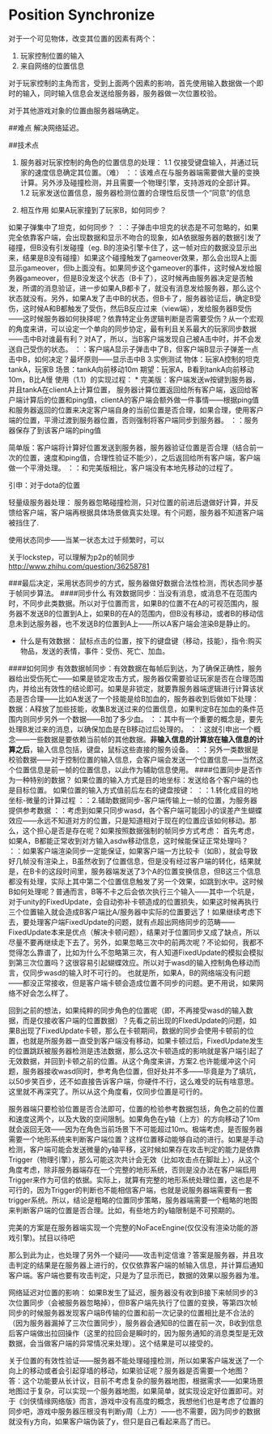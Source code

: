 # Position Synchronize
对于一个可见物体，改变其位置的因素有两个：
1. 玩家控制位置的输入
2. 来自网络的位置信息

对于玩家控制的主角而言，受到上面两个因素的影响，首先使用输入数据做一个即时的输入，同时输入信息会发送给服务器，服务器做一次位置校验。

对于其他游戏对象的位置由服务器端确定。

##难点
解决网络延迟。

##技术点
1. 服务器对玩家控制的角色的位置信息的处理：
1.1 仅接受键盘输入，并通过玩家的速度信息确定其位置。（难）
：：该难点在与服务器端需要做大量的变换计算。另外涉及碰撞检测，并且需要一个物理引擎，支持游戏的全部计算。
1.2 玩家发送位置信息，服务器检测位置的合理性后反馈一个“同意”的信息


2. 相互作用
如果A玩家撞到了玩家B，如何同步？

如果子弹集中了坦克，如何同步？
：：子弹击中坦克的状态是不可忽略的，如果完全依靠客户端，会出现数据和显示不吻合的现象，如A依据服务器的数据引发了碰撞，但B没有引发碰撞（eg. B的渲染引擎卡住了，这一帧对应的数据没显示出来，结果是B没有碰撞）如果这个碰撞触发了gameover效果，那么会出现A上面显示gameover，但b上面没有。如果同步这个gameover的事件，这时候A发给服务器gameover，但是B没发这个状态（B卡了），这时候再由服务器决定是否触发，所谓的消息验证，进一步如果A,B都卡了，就没有消息发给服务器，那么这个状态就没有。另外，如果A发了击中B的状态，但B卡了，服务器验证后，确定B受伤，这时候A和B都触发了受伤，然后B反应过来（view端），发给服务器B受伤——这时候服务器如何抉择呢？依靠特定业务逻辑判断是否需要受伤？从一个宏观的角度来讲，可以设定一个单向的同步协定，最有利且关系最大的玩家同步数据——击中B对谁最有利？对A了，所以，当B客户端发现自己被A击中时，并不会发送自己受伤的状态。
：：客户端A显示子弹击中了B，但客户端B显示子弹差一点击中B，如何决定？最坏原则——显示击中B
3.实例测试
物体：玩家A控制的坦克tankA，玩家B
场景：tankA向前移动10m
期望：玩家A，B看到tankA向前移动10m，B比A慢
使用（1.1）的实现过程：
*
完美版：客户端发送w按键到服务器，并且tankA在clientA上计算位置，
服务器计算位置返回给所有客户端，返回给客户端计算后的位置和ping值，clientA的客户端会额外做一件事情——根据ping值和服务器返回的位置来决定客户端自身的当前位置是否合理，如果合理，使用客户端的位置，平滑过渡到服务器位置，否则强制将客户端同步到服务器。
：：服务器保存了到该客户端的ping值

简单版：客户端将计算好位置发送到服务器，服务器验证位置是否合理（结合前一次的位置，速度和ping值，合理性验证不能少），之后返回给所有客户端，客户端做一个平滑处理。
：：和完美版相比，客户端没有本地先移动的过程了。

引申：对于dota的位置

轻量级服务器处理：
服务器忽略碰撞检测，只对位置的前进后退做好计算，并反馈给客户端，客户端再根据具体场景做真实处理。有个问题，服务器不知道客户端被挡住了.

使用状态同步——当某一状态太过于频繁时，可以

关于lockstep，可以理解为p2p的帧同步
http://www.zhihu.com/question/36258781

###最后决定，采用状态同步的方式，服务器做好数据合法性检测，而状态同步基于帧同步算法。
####同步什么
有效数据同步：当没有消息，或消息不在范围内时，不同步此类数据。所以对于位置而言，如果B的位置不在A的可视范围内，服务器不发送B的位置到A上，如果B的在A的范围内，但B没有移动，或者B的移动信息未到达服务器，也不发送B的位置到A上——所以A客户端会渲染B是静止的。
- 什么是有效数据：
鼠标点击的位置，按下的键盘键（移动，技能），指令:购买物品，发送的表情，事件：受伤、死亡、加血。

####如何同步
有效数据帧同步：有效数据在每帧后到达，为了确保正确性，服务器给出受伤死亡——如果是锁定攻击方式，服务器仅需要验证玩家是否在合理范围内，并给出有效性的结论即可。如果是非锁定，就要靠服务器端逻辑进行计算该状态是否合理——比如A发送了一个技能是给B加血的，服务器收到后做如下处理：
数据：A释放了加些技能，收集B发送过来的位置信息，如果判定B在加血的条件范围内则同步另外一个数据——B加了多少血。
：：其中有一个重要的概念是，要先处理B发过来的消息，以确保加血是在B移动过后处理的。
：：这就引申出一个概念——一些数据是要依赖当前帧的其他数据。**非输入信息的计算放在输入信息的计算之后**，输入信息包括，键盘，鼠标这些直接的服务设备。
：：另外一类数据是校验数据——对于控制位置的输入信息，会客户端会发送一个位置信息——当然这个位置信息是前一帧的位置信息，以此作为辅助信息使用。
####位置同步是否作为一种特别的数据？
如果位置的输入方式是目的地坐标：发送给各个客户端的也是目标位置。
如果位置的输入方式值前后左右的键盘按键：
：：1.转化成目的地坐标-微量的计算过程
：：2.辅助数据同步-客户端传输上一帧的位置，为服务器提供参考数据
：：考虑到如果只同步wasd，各个客户端可能因小的误差产生蝴蝶效应——永远不知道对方的位置，只是知道相对于现在的位置应该如何移动。那么，这个担心是否是存在呢？如果按照数据强制的帧同步方式考虑：
首先考虑，如果A，B都能正常收到对方输入asdw移动信息，这时候能保证正常处理吗？
：：如果客户端渲染同步一定能保证，如果客户端一方比较卡（如B），就会导致好几帧没有渲染上，B虽然收到了位置信息，但是没有经过客户端的转化，结果就是，在B卡的这段时间里，服务器端发送了3个A的位置变换信息，但B这三个信息都没有处理，实际上其中第二个位置信息触发了另一个效果，如跳到水中。这时候B如何处理呢？普通而言，B等不卡之后会依次执行三个输入——其中一个坑是，对于unity的FixedUpdate，会自动弥补卡顿造成的位置损失，如果这时候再执行三个位置输入就会造成B客户端比A/服务器中实际的位置要远了！如果继续考虑下去，要处理客户端FixedUpdate的问题，就有点超出网络同步的范畴——FixedUpdate本来是优点（解决卡顿问题），结果对于位置同步又成了缺点，所以尽量不要再继续走下去了。另外，如果忽略三次中的前两次呢？不论如何，我都不觉得怎么靠谱了，比如为什么不忽略第三次，有人知道FixedUpdate的模拟会模拟到第三次位置吗？这很容易引起蝴蝶效应。所以对于wasd的输入控制角色移动而言，仅同步wasd的输入时不可行的。
也就是所，如果A，B的网络端没有问题——都没正常接收，但是客户端卡顿会造成位置不同步的问题。更不用说，如果网络不好会怎么样了。

回到之前的想法，如果纯粹的同步角色的位置呢（即，不再接受wasd的输入数据，而是仅接收客户端的位置数据）？先看之前出现的FIxedUpdate的问题，如果B出现了FixedUpdate卡顿，那么在卡顿期间，数据的同步会使用卡顿前的位置，也就是所服务器一直受到客户端没有移动，如果卡顿过后，FixedUpdate发生的位置跳跃被服务器检测是违法数据，那么这次卡顿造成的影响就是客户端引起了无效数据，并回到卡顿之前的位置。从这个角度来讲，方案2.也许能缓冲这个问题，服务器接收wasd同时，参考角色位置，但好处并不多——毕竟是为了填坑，以50步笑百步，还不如直接告诉客户端，你硬件不行，这么难受的玩有啥意思。这里就不再深究了。所以从这个角度看，仅同步位置是可行的。

服务器端只要检验位置是否合法即可，位置的检验参考数据包括，角色之前的位置和速度这两个，以及大致的空间限制。如果角色在y轴（上方）的方向移动了10m就会返回无效——因为在角色当前场景下不可能超过10m。极端考虑，是否服务器需要一个地形系统来判断客户端位置？这样位置移动能够自动的进行。如果是手动检测，客户端可能会发送微量的y轴平移，这时候如果存在攻击判定的能力是依靠Trigger（物理引擎），那么可能这次共计会无效（比如攻击点在脚趾上），从这个角度考虑，除非服务器端存在一个完整的地形系统，否则是没办法在客户端启用Trigger来作为可信的依据。实际上，就算有完整的地形系统处理位置，这也是不可行的，因为Trigger的判断也不能相信客户端，也就是说服务器端需要有一套trigger系统。所以，结论是粗略的位置同步策略，服务器端需要一个粗略的地图来判断客户端的位置是否合理。比如，有些地方的y轴限制是不可预期的。

完美的方案是在服务器端实现一个完整的NoFaceEngine(仅仅没有渲染功能的游戏引擎)。拭目以待吧

那么到此为止，也处理了另外一个疑问——攻击判定信谁？答案是服务器，并且攻击判定的结果是在服务器上进行的，仅仅依靠客户端的帧输入信息，并计算后通知客户端。客户端也要有攻击判定，只是为了显示而已，数据的效果以服务器为准。

网络延迟对位置的影响：
如果B发生了延迟，服务器没有收到B接下来帧同步的3次位置同步（会被服务器忽略掉），但B客户端先执行了位置的变换，等第四次帧同步的时候服务器发现客户端B传输的位置和前一次记录的位置相比是不合法的（因为服务器漏掉了三次位置同步），服务器会通知B的位置在前一次，B收到信息后客户端做出拉回操作（这里的拉回会是瞬时的，因为服务通知的消息类型是无效数据，会当做客户端的异常情况来处理）。这个结果是可以接受的。

关于位置的有效性验证——服务器不能处理碰撞检测，所以如果客户端发送了一个向上的移动或者会引起穿墙的移动，如果验证呢？服务器是否需要一个地图？
答：这个功能要从长计议，目前不考虑复杂的服务器地图，根据需求——如果场景地图过于复杂，可以实现一个服务器地图，如果简单，就实现设定好位置即可。对于《剑侠情缘网络版》而言，游戏中没有高度的概念，我想他们也是考虑了位置的同步吧，游戏中服务器压根没有判断y周（上方）——也不需要，因为同步的数据就没有y方向，如果客户端伪装了y，但只是自己看起来高了而已。
